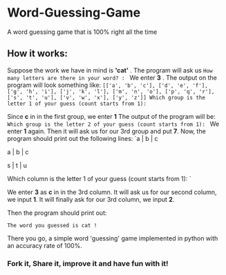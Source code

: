 # Word-Guessing-Game
A word guessing game that is 100% right all the time

## How it works:

Suppose the work we have in mind is __'cat'__ .
The program will ask us `How many letters are there in your word? : `
We enter __3__ . The output on the program will look something like:
`[['a', 'b', 'c'], ['d', 'e', 'f'], ['g', 'h', 'i'], ['j', 'k', 'l'], ['m', 'n', 'o'], ['p', 'q', 'r'], ['s', 't', 'u'], ['v', 'w', 'x'], ['y', 'z']]
Which group is the letter 1 of your guess (count starts from 1): `

Since __c__ in in the first group, we enter __1__
The output of the program will be:
`Which group is the letter 2 of your guess (count starts from 1): `
We enter __1__ again. Then it will ask us for our 3rd group and put __7__.
Now, the program should print out the following lines:
`a | b | c

a | b | c

s | t | u

Which column is the letter 1 of your guess (count starts from 1): `

We enter __3__ as __c__ in in the 3rd column. It will ask us for our second column, we input __1__.
It will finally ask for our 3rd column, we input __2__.

Then the program should print out:

`The word you guessed is cat !`

There you go, a simple word 'guessing' game implemented in python with an accuracy rate of 100%.

### Fork it, Share it, improve it and have fun with it!
